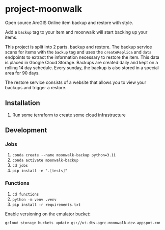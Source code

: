 # project-moonwalk

Open source ArcGIS Online item backup and restore with style.

Add a `backup` tag to your item and moonwalk will start backing up your items.

This project is split into 2 parts. backup and restore. The backup service scans for items with the `backup` tag and uses the `createReplica` and `data` endpoints to extract the information necessary to restore the item. This data is placed in Google Cloud Storage. Backups are created daily and kept on a rolling 14 day schedule. Every sunday, the backup is also stored in a special area for 90 days.

The restore service consists of a website that allows you to view your backups and trigger a restore.

## Installation

1. Run some terraform to create some cloud infrastructure

## Development

### Jobs

1. `conda create --name moonwalk-backup python=3.11`
1. `conda activate moonwalk-backup`
1. `cd jobs`
1. `pip install -e ".[tests]"`

### Functions

1. `cd functions`
1. `python -m venv .venv`
1. `pip install -r requirements.txt`

Enable versioning on the emulator bucket:

```bash
gcloud storage buckets update gs://ut-dts-agrc-moonwalk-dev.appspot.com --versioning
```
